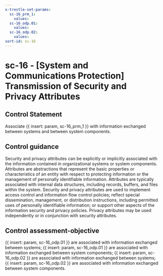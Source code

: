 ```yaml
---
x-trestle-set-params:
  sc-16_prm_1:
    values:
  sc-16_odp.01:
    values:
  sc-16_odp.02:
    values:
sort-id: sc-16
---
```


# sc-16 - \[System and Communications Protection\] Transmission of Security and Privacy Attributes

## Control Statement

Associate {{ insert: param, sc-16_prm_1 }} with information exchanged between systems and between system components.

## Control guidance

Security and privacy attributes can be explicitly or implicitly associated with the information contained in organizational systems or system components. Attributes are abstractions that represent the basic properties or characteristics of an entity with respect to protecting information or the management of personally identifiable information. Attributes are typically associated with internal data structures, including records, buffers, and files within the system. Security and privacy attributes are used to implement access control and information flow control policies; reflect special dissemination, management, or distribution instructions, including permitted uses of personally identifiable information; or support other aspects of the information security and privacy policies. Privacy attributes may be used independently or in conjunction with security attributes.

## Control assessment-objective

{{ insert: param, sc-16_odp.01 }} are associated with information exchanged between systems;
{{ insert: param, sc-16_odp.01 }} are associated with information exchanged between system components;
{{ insert: param, sc-16_odp.02 }} are associated with information exchanged between systems;
{{ insert: param, sc-16_odp.02 }} are associated with information exchanged between system components.
